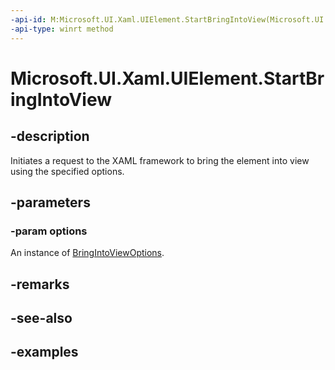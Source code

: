```yaml
---
-api-id: M:Microsoft.UI.Xaml.UIElement.StartBringIntoView(Microsoft.UI.Xaml.BringIntoViewOptions)
-api-type: winrt method
---
```


<!-- Method syntax.
public void UIElement.StartBringIntoView(BringIntoViewOptions options)
-->

# Microsoft.UI.Xaml.UIElement.StartBringIntoView


## -description

Initiates a request to the XAML framework to bring the element into view using the specified options.

## -parameters

### -param options

An instance of [BringIntoViewOptions](bringintoviewoptions.md).

## -remarks

## -see-also

## -examples

